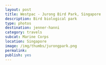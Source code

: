 ```yaml
---
layout: post
title: Westpac - Jurong Bird Park, Singapore
description: Bird biological park
type: photos
destination: jenner-hanni
category: travels
subcat: Marine Corps
location: Singapore
image: /img/thumbs/jurongpark.png
permalink: 
publish: yes
---
```

<p><a href="https://jenner.smugmug.com/Marine-Corps/Westpac-Singapore-Jurong-Bird-Park/i-JLjxLRK/0/M/dscf0143-M.jpg">
<img src="https://jenner.smugmug.com/Marine-Corps/Westpac-Singapore-Jurong-Bird-Park/i-JLjxLRK/0/M/dscf0143-M.jpg" alt=""></a></p>

<p><a href="https://jenner.smugmug.com/Marine-Corps/Westpac-Singapore-Jurong-Bird-Park/i-QjwV2hJ/0/M/dscf0142-M.jpg">
<img src="https://jenner.smugmug.com/Marine-Corps/Westpac-Singapore-Jurong-Bird-Park/i-QjwV2hJ/0/M/dscf0142-M.jpg" alt=""></a></p>

<p><a href="https://jenner.smugmug.com/Marine-Corps/Westpac-Singapore-Jurong-Bird-Park/i-df6Lbsx/0/M/dscf0145-M.jpg">
<img src="https://jenner.smugmug.com/Marine-Corps/Westpac-Singapore-Jurong-Bird-Park/i-df6Lbsx/0/M/dscf0145-M.jpg" alt=""></a></p>

<p><a href="https://jenner.smugmug.com/Marine-Corps/Westpac-Singapore-Jurong-Bird-Park/i-hkFbTSK/0/M/dscf0146-M.jpg">
<img src="https://jenner.smugmug.com/Marine-Corps/Westpac-Singapore-Jurong-Bird-Park/i-hkFbTSK/0/M/dscf0146-M.jpg" alt=""></a></p>

<p><a href="https://jenner.smugmug.com/Marine-Corps/Westpac-Singapore-Jurong-Bird-Park/i-FHHMg8h/0/M/dscf0144-M.jpg">
<img src="https://jenner.smugmug.com/Marine-Corps/Westpac-Singapore-Jurong-Bird-Park/i-FHHMg8h/0/M/dscf0144-M.jpg" alt=""></a></p>

<p><a href="https://jenner.smugmug.com/Marine-Corps/Westpac-Singapore-Jurong-Bird-Park/i-KmHB47h/0/M/dscf0148-M.jpg">
<img src="https://jenner.smugmug.com/Marine-Corps/Westpac-Singapore-Jurong-Bird-Park/i-KmHB47h/0/M/dscf0148-M.jpg" alt=""></a></p>

<p><a href="https://jenner.smugmug.com/Marine-Corps/Westpac-Singapore-Jurong-Bird-Park/i-zfqW8qF/0/M/dscf0152-M.jpg">
<img src="https://jenner.smugmug.com/Marine-Corps/Westpac-Singapore-Jurong-Bird-Park/i-zfqW8qF/0/M/dscf0152-M.jpg" alt=""></a></p>

<p><a href="https://jenner.smugmug.com/Marine-Corps/Westpac-Singapore-Jurong-Bird-Park/i-JKDt4rf/0/M/dscf0149-M.jpg">
<img src="https://jenner.smugmug.com/Marine-Corps/Westpac-Singapore-Jurong-Bird-Park/i-JKDt4rf/0/M/dscf0149-M.jpg" alt=""></a></p>

<p><a href="https://jenner.smugmug.com/Marine-Corps/Westpac-Singapore-Jurong-Bird-Park/i-Ddx8JQM/0/M/dscf0147-M.jpg">
<img src="https://jenner.smugmug.com/Marine-Corps/Westpac-Singapore-Jurong-Bird-Park/i-Ddx8JQM/0/M/dscf0147-M.jpg" alt=""></a></p>

<p><a href="https://jenner.smugmug.com/Marine-Corps/Westpac-Singapore-Jurong-Bird-Park/i-XwcfMVZ/0/M/dscf0157-M.jpg">
<img src="https://jenner.smugmug.com/Marine-Corps/Westpac-Singapore-Jurong-Bird-Park/i-XwcfMVZ/0/M/dscf0157-M.jpg" alt=""></a></p>

<p><a href="https://jenner.smugmug.com/Marine-Corps/Westpac-Singapore-Jurong-Bird-Park/i-NFX7bbx/0/M/dscf0150-M.jpg">
<img src="https://jenner.smugmug.com/Marine-Corps/Westpac-Singapore-Jurong-Bird-Park/i-NFX7bbx/0/M/dscf0150-M.jpg" alt=""></a></p>

<p><a href="https://jenner.smugmug.com/Marine-Corps/Westpac-Singapore-Jurong-Bird-Park/i-sDGPfSd/0/M/dscf0160-M.jpg">
<img src="https://jenner.smugmug.com/Marine-Corps/Westpac-Singapore-Jurong-Bird-Park/i-sDGPfSd/0/M/dscf0160-M.jpg" alt=""></a></p>

<p><a href="https://jenner.smugmug.com/Marine-Corps/Westpac-Singapore-Jurong-Bird-Park/i-sPgw9FH/0/M/dscf0161-M.jpg">
<img src="https://jenner.smugmug.com/Marine-Corps/Westpac-Singapore-Jurong-Bird-Park/i-sPgw9FH/0/M/dscf0161-M.jpg" alt=""></a></p>

<p><a href="https://jenner.smugmug.com/Marine-Corps/Westpac-Singapore-Jurong-Bird-Park/i-ZTDDBJ7/0/M/dscf0163-M.jpg">
<img src="https://jenner.smugmug.com/Marine-Corps/Westpac-Singapore-Jurong-Bird-Park/i-ZTDDBJ7/0/M/dscf0163-M.jpg" alt=""></a></p>

<p><a href="https://jenner.smugmug.com/Marine-Corps/Westpac-Singapore-Jurong-Bird-Park/i-WqzjtzB/0/M/dscf0168-M.jpg">
<img src="https://jenner.smugmug.com/Marine-Corps/Westpac-Singapore-Jurong-Bird-Park/i-WqzjtzB/0/M/dscf0168-M.jpg" alt=""></a></p>

<p><a href="https://jenner.smugmug.com/Marine-Corps/Westpac-Singapore-Jurong-Bird-Park/i-8nhhfG5/0/M/dscf0169-M.jpg">
<img src="https://jenner.smugmug.com/Marine-Corps/Westpac-Singapore-Jurong-Bird-Park/i-8nhhfG5/0/M/dscf0169-M.jpg" alt=""></a></p>

<p><a href="https://jenner.smugmug.com/Marine-Corps/Westpac-Singapore-Jurong-Bird-Park/i-qmCSmMX/0/M/dscf0166-M.jpg">
<img src="https://jenner.smugmug.com/Marine-Corps/Westpac-Singapore-Jurong-Bird-Park/i-qmCSmMX/0/M/dscf0166-M.jpg" alt=""></a></p>

<p><a href="https://jenner.smugmug.com/Marine-Corps/Westpac-Singapore-Jurong-Bird-Park/i-BN9TzRZ/0/M/dscf0170-M.jpg">
<img src="https://jenner.smugmug.com/Marine-Corps/Westpac-Singapore-Jurong-Bird-Park/i-BN9TzRZ/0/M/dscf0170-M.jpg" alt=""></a></p>

<p><a href="https://jenner.smugmug.com/Marine-Corps/Westpac-Singapore-Jurong-Bird-Park/i-rBB4PLs/0/M/dscf0158-M.jpg">
<img src="https://jenner.smugmug.com/Marine-Corps/Westpac-Singapore-Jurong-Bird-Park/i-rBB4PLs/0/M/dscf0158-M.jpg" alt=""></a></p>

<p><a href="https://jenner.smugmug.com/Marine-Corps/Westpac-Singapore-Jurong-Bird-Park/i-KXLZvJC/0/M/dscf0171-M.jpg">
<img src="https://jenner.smugmug.com/Marine-Corps/Westpac-Singapore-Jurong-Bird-Park/i-KXLZvJC/0/M/dscf0171-M.jpg" alt=""></a></p>

<p><a href="https://jenner.smugmug.com/Marine-Corps/Westpac-Singapore-Jurong-Bird-Park/i-SvLjs2T/0/M/dscf0176-M.jpg">
<img src="https://jenner.smugmug.com/Marine-Corps/Westpac-Singapore-Jurong-Bird-Park/i-SvLjs2T/0/M/dscf0176-M.jpg" alt=""></a></p>


